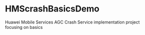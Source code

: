 # HMScrashBasicsDemo
Huawei Mobile Services AGC Crash Service implementation project focusing on basics
